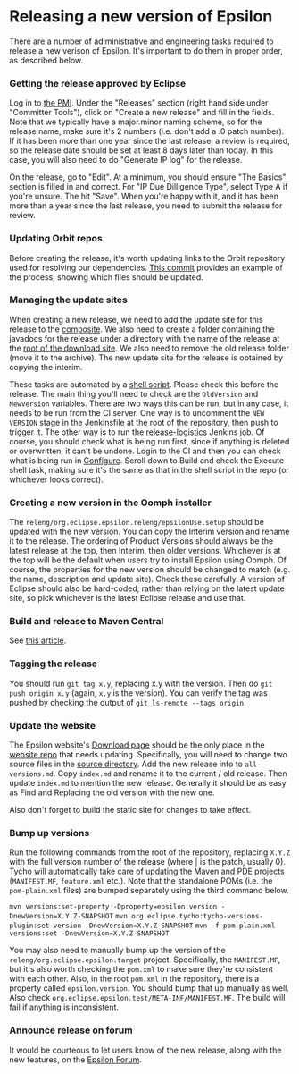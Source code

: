 # Releasing a new version of Epsilon

There are a number of adiministrative and engineering tasks required to release a new verison of Epsilon.
It's important to do them in proper order, as described below.

### Getting the release approved by Eclipse

Log in to [the PMI](https://projects.eclipse.org/projects/modeling.epsilon). Under the "Releases" section (right hand side under "Committer Tools"), click on "Create a new release" and fill in the fields. Note that we typically have a major.minor naming scheme, so for the release name, make sure it's 2 numbers (i.e. don't add a .0 patch number). If it has been more than one year since the last release, a review is required, so the release date should be set at least 8 days later than today. In this case, you will also need to do "Generate IP log" for the release.

On the release, go to "Edit". At a minimum, you should ensure "The Basics" section is filled in and correct. For "IP Due Dilligence Type", select Type A if you're unsure. The hit "Save". When you're happy with it, and it has been more than a year since the last release, you need to submit the release for review.

### Updating Orbit repos

Before creating the release, it's worth updating links to the Orbit repository used for resolving our dependencies. [This commit](https://git.eclipse.org/c/epsilon/org.eclipse.epsilon.git/commit/?id=1f6f1fac9edf21de7614bc74da9165db53408448) provides an example of the process, showing which files should be updated.


### Managing the update sites

When creating a new release, we need to add the update site for this release to the [composite](https://download.eclipse.org/epsilon/updates/). We also need to create a folder containing the javadocs for the release under a directory with the name of the release at the [root of the download site](https://download.eclipse.org/epsilon/). We also need to remove the old release folder (move it to the archive). The new update site for the release is obtained by copying the interim.

These tasks are automated by a [shell script](https://git.eclipse.org/c/epsilon/org.eclipse.epsilon.git/plain/releng/org.eclipse.epsilon.releng/new_version_tasks.sh). Please check this before the release. The main thing you'll need to check are the `OldVersion` and `NewVersion` variables.
There are two ways this can be run, but in any case, it needs to be run from the CI server. One way is to uncomment the `NEW VERSION` stage in the Jenkinsfile at the root of the repository, then push to trigger it. The other way is to run the [release-logistics](https://ci.eclipse.org/epsilon/job/release-logistics/) Jenkins job. Of course, you should check what is being run first, since if anything is deleted or overwritten, it can't be undone. Login to the CI and then you can check what is being run in [Configure](https://ci.eclipse.org/epsilon/job/release-logistics/configure). Scroll down to Build and check the Execute shell task, making sure it's the same as that in the shell script in the repo (or whichever looks correct).

### Creating a new version in the Oomph installer

The `releng/org.eclipse.epsilon.releng/epsilonUse.setup` should be updated with the new version. You can copy the Interim version and rename it to the release. The ordering of Product Versions should always be the latest release at the top, then Interim, then older versions. Whichever is at the top will be the default when users try to install Epsilon using Oomph.
Of course, the properties for the new version should be changed to match (e.g. the name, description and update site). Check these carefully. A version of Eclipse should also be hard-coded, rather than relying on the latest update site, so pick whichever is the latest Eclipse release and use that.

### Build and release to Maven Central

See [this article](../maven-release).

### Tagging the release

You should run `git tag x.y`, replacing x.y with the version. Then do `git push origin x.y` (again, `x.y` is the version).
You can verify the tag was pushed by checking the output of `git ls-remote --tags origin`.

### Update the website

The Epsilon website's [Download page](https://www.eclipse.org/epsilon/download/) should be the only place in the [website repo](https://git.eclipse.org/c/www.eclipse.org/epsilon.git) that needs updating. Specifically, you will need to change two source files in the [source directory](https://git.eclipse.org/c/www.eclipse.org/epsilon.git/tree/mkdocs/docs/download).
Add the new release info to `all-versions.md`. Copy `index.md` and rename it to the current / old release. Then update `index.md` to mention the new release. Generally it should be as easy as Find and Replacing the old version with the new one.

Also don't forget to build the static site for changes to take effect.

### Bump up versions

Run the following commands from the root of the repository, replacing `X.Y.Z` with the full version number of the release (where | is the patch, usually 0). Tycho will automatically take care of updating the Maven and PDE projects (`MANIFEST.MF`, `feature.xml` etc.). Note that the standalone POMs (i.e. the `pom-plain.xml` files) are bumped separately using the third command below.

`mvn versions:set-property -Dproperty=epsilon.version -DnewVersion=X.Y.Z-SNAPSHOT`
`mvn org.eclipse.tycho:tycho-versions-plugin:set-version -DnewVersion=X.Y.Z-SNAPSHOT`
`mvn -f pom-plain.xml versions:set -DnewVersion=X.Y.Z-SNAPSHOT`

You may also need to manually bump up the version of the `releng/org.eclipse.epsilon.target` project. Specifically, the `MANIFEST.MF`, but it's also worth checking the `pom.xml` to make sure they're consistent with each other. Also, in the root `pom.xml` in the repository, there is a property called `epsilon.version`. You should bump that up manually as well. Also check `org.eclipse.epsilon.test/META-INF/MANIFEST.MF`. The build will fail if anything is inconsistent.

### Announce release on forum

It would be courteous to let users know of the new release, along with the new features, on the [Epsilon Forum](https://www.eclipse.org/forums/index.php/f/22/).